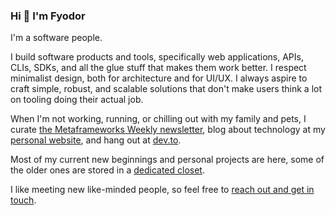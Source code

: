 ### Hi 👋 I'm Fyodor

I'm a software people.

I build software products and tools, specifically web applications, APIs, CLIs, SDKs, and all the glue stuff that makes them work better. I respect minimalist design, both for architecture and for UI/UX. I always aspire to craft simple, robust, and scalable solutions that don't make users think a lot on tooling doing their actual job.

When I'm not working, running, or chilling out with my family and pets, I curate [the Metaframeworks Weekly newsletter](https://metaframe.works), blog about technology at my [personal website](https://fyodor.io/), and hang out at [dev.to](https://dev.to/fyodorio).

Most of my current new beginnings and personal projects are here, some of the older ones are stored in a [dedicated closet](https://github.com/fyodorio-closet). 

I like meeting new like-minded people, so feel free to [reach out and get in touch](https://fyodor.io/links/).
